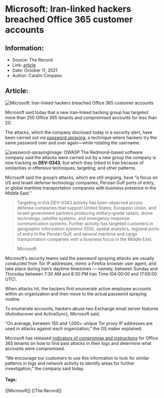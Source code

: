 # Microsoft: Iran-linked hackers breached Office 365 customer accounts
### 

## Information:
+ Source: The Record
+ Link: [article](https://therecord.media/microsoft-iran-linked-hackers-breached-office-365-customer-accounts/)
+ Date: October 11, 2021
+ Author: Catalin Cimpanu


## Article:
![Microsoft: Iran-linked hackers breached Office 365 customer accounts](https://therecord.media/wp-content/uploads/2021/09/hacker-attacks.png)

Microsoft said today that a new Iran-linked hacking group has targeted more than 250 Office 365 tenants and compromised accounts for less than 20.


The attacks, which the company disclosed today in a security alert, have been carried out via [password spraying](https://owasp.org/www-community/attacks/Password_Spraying_Attack), a technique where hackers try the same password over and over again—while rotating the username.


![password-spraying](https://www-therecord.recfut.com/wp-content/uploads/2021/10/password-spraying.png)Image: OWASP
The Redmond-based software company said the attacks were carried out by a new group the company is now tracking as **DEV-0343**, but which they linked to Iran because of similarities in offensive techniques, targeting, and other patterns.


Microsoft said the group’s attacks, which are still ongoing, have “a focus on US and Israeli defense technology companies, Persian Gulf ports of entry, or global maritime transportation companies with business presence in the Middle East.”



> Targeting in this DEV-0343 activity has been observed across defense companies that support United States, European Union, and Israeli government partners producing military-grade radars, drone technology, satellite systems, and emergency response communication systems. Further activity has targeted customers in geographic information systems (GIS), spatial analytics, regional ports of entry in the Persian Gulf, and several maritime and cargo transportation companies with a business focus in the Middle East.
> 
> Microsoft


Microsoft’s security teams said the password spraying attacks are usually conducted from Tor IP addresses, mimic a Firefox browser user agent, and take place during Iran’s daytime timezones — namely, between Sunday and Thursday between 7:30 AM and 8:30 PM Iran Time (04:00:00 and 17:00:00 UTC).


When attacks hit, the hackers first enumerate active employee accounts within an organization and then move to the actual password spraying routine.


To enumerate accounts, hackers abuse two Exchange email server features (Autodiscover and ActiveSync), Microsoft said.


“On average, between 150 and 1,000+ unique Tor proxy IP addresses are used in attacks against each organization,” the OS maker explained.


Microsoft has released [indicators of compromise and instructions](https://www.microsoft.com/security/blog/2021/10/11/iran-linked-dev-0343-targeting-defense-gis-and-maritime-sectors/) for Office 365 tenants on how to find past attacks in their logs and determine what accounts were compromised.


“We encourage our customers to use this information to look for similar patterns in logs and network activity to identify areas for further investigation,” the company said today.





#### Tags:
[[Microsoft]] [[The Record]]
